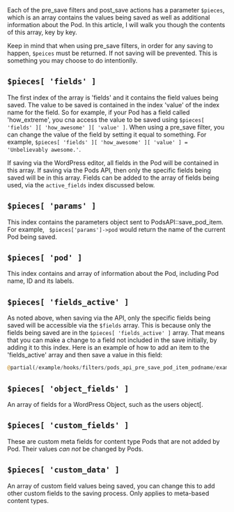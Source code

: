 <script>{
    "title": "Understanding the $pieces Array In pre_save and post_save Hooks",
    "excerpt": "Information about the $pieces array parameter in Pods pre_save filters and post_save actions. Part of a series of posts explaining Pods pre and post save hooks."
    "_yoast_wpseo_title": "Pods pre_save and post_save Hooks $pieces - Pods Framework",
    "_yoast_wpseo_metadesc": "Information about the $pieces array parameter in Pods pre_save filters and post_save actions.",
    "menu_order": "1",
    "author": Josh Pollock
    }
</script>
Each of the pre_save filters and post_save actions has a parameter `$pieces`, which is an array contains the values being saved as well as additional information about the Pod. In this article, I will walk you though the contents of this array, key by key.

Keep in mind that when using pre_save filters, in order for any saving to happen, `$peices` must be returned. If not saving will be prevented. This is something you may choose to do intentionlly.


## `$pieces[ 'fields' ]`
The first index of the array is 'fields' and it contains the field values being saved. The value to be saved is contained in the index 'value' of the index name for the field. So for example, if your Pod has a field called 'how_extreme', you cna access the value to be saved using `$pieces[ 'fields' ][ 'how_awesome' ][ 'value' ]`. When using a pre_save filter, you can change the value of the field by setting it equal to something. For example, `$pieces[ 'fields' ][ 'how_awesome' ][ 'value' ] = 'Unbelievably awesome.'`.


If saving via the WordPress editor, all fields in the Pod will be contained in this array. If saving via the Pods API, then only the specific fields being saved will be in this array. Fields can be added to the array of fields being used, via the `active_fields` index discussed below.

## `$pieces[ 'params' ]`
This index contains the parameters object sent to PodsAPI::save_pod_item. For example, ` $pieces['params']->pod` would return the name of the current Pod being saved.


## `$pieces[ 'pod' ]`
This index contains and array of information about the Pod, including Pod name, ID and its labels.

## `$pieces[ 'fields_active' ]`
As noted above, when saving via the API, only the specific fields being saved will be accessible via the `$fields` array. This is because only the fields being saved are in the `$pieces[ 'fields_active' ]` array. That means that you can make a change to a field not included in the save initially, by adding it to this index. Here is an example of how to add an item to the 'fields_active' array and then save a value in this field:

```php
@partial(/example/hooks/filters/pods_api_pre_save_pod_item_podname/examples/fields-not-being-saved.php)
```

## `$pieces[ 'object_fields' ]`
An array of fields for a WordPress Object, such as the users object[.

## `$pieces[ 'custom_fields' ]`
These are custom meta fields for content type Pods that are not added by Pod. Their values <em>can not</em> be changed by Pods.

## `$pieces[ 'custom_data' ]`
An array of custom field values being saved, you can change this to add other custom fields to the saving process. Only applies to meta-based content types.
